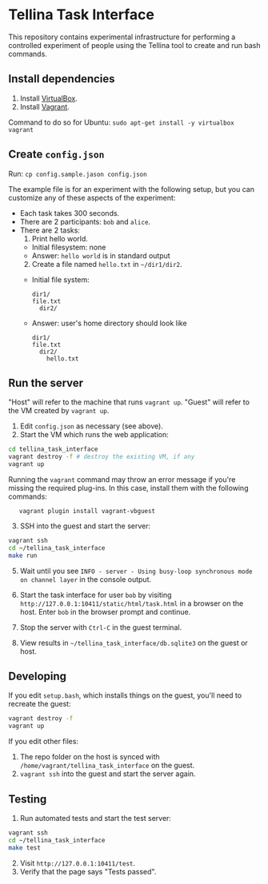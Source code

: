 # Tellina Task Interface

This repository contains experimental infrastructure for performing
a controlled experiment of people using the Tellina tool to create
and run bash commands.

## Install dependencies

1. Install [VirtualBox](https://www.virtualbox.org/wiki/Downloads).
2. Install [Vagrant](https://www.vagrantup.com/downloads.html).

Command to do so for Ubuntu: `sudo apt-get install -y virtualbox vagrant`

## Create `config.json`

Run: `cp config.sample.jason config.json`

The example file is for an experiment with the following setup,
but you can customize any of these aspects of the experiment:

* Each task takes 300 seconds.
* There are 2 participants: `bob` and `alice`.
* There are 2 tasks:
  1. Print hello world.
    * Initial filesystem: none
    * Answer: `hello world` is in standard output
  2. Create a file named `hello.txt` in `~/dir1/dir2`.
    * Initial file system:

       ```
       dir1/
       file.txt
         dir2/
       ```

    * Answer: user's home directory should look like

       ```
       dir1/
       file.txt
         dir2/
           hello.txt
       ```

## Run the server

"Host" will refer to the machine that runs `vagrant up`.
"Guest" will refer to the VM created by `vagrant up`.

1. Edit `config.json` as necessary (see above).
2. Start the VM which runs the web application:

  ```bash
  cd tellina_task_interface
  vagrant destroy -f # destroy the existing VM, if any
  vagrant up
  ```
  Running the `vagrant` command may throw an error message if you're missing the required plug-ins. In this case, install them with the following commands:
  
  ```vagrant plugin install vagrant-reload
     vagrant plugin install vagrant-vbguest
  ```

3. SSH into the guest and start the server:

  ```bash
  vagrant ssh
  cd ~/tellina_task_interface
  make run
  ```

5. Wait until you see `INFO - server - Using busy-loop synchronous mode on channel layer` in the console output.

6. Start the task interface for user `bob` by visiting
   `http://127.0.0.1:10411/static/html/task.html` in a browser on the host.
   Enter `bob` in the browser prompt and continue.

7. Stop the server with `Ctrl-C` in the guest terminal.

8. View results in `~/tellina_task_interface/db.sqlite3` on the guest or host.

## Developing

If you edit `setup.bash`, which installs things on the guest, you'll need to
recreate the guest:

```bash
vagrant destroy -f
vagrant up
```

If you edit other files:

1. The repo folder on the host is synced with
   `/home/vagrant/tellina_task_interface` on the guest.
2. `vagrant ssh` into the guest and start the server again.

## Testing

1. Run automated tests and start the test server:

  ```bash
  vagrant ssh
  cd ~/tellina_task_interface
  make test
  ```

2. Visit `http://127.0.0.1:10411/test`.
3. Verify that the page says "Tests passed".
